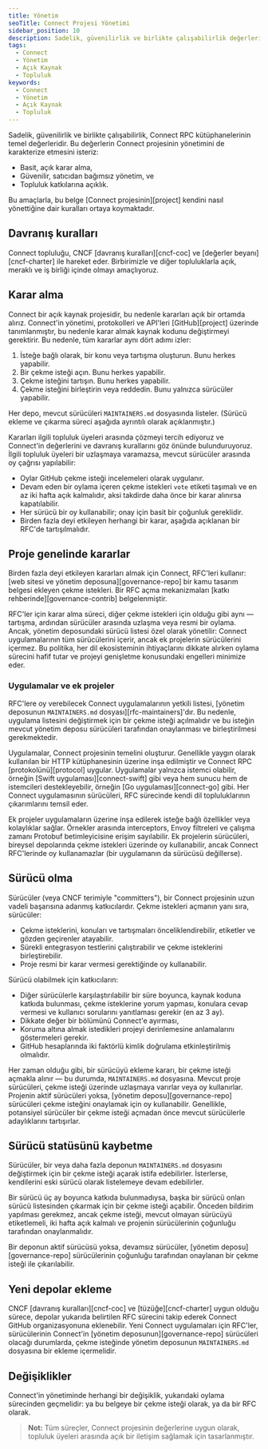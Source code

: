 ```yaml
---
title: Yönetim
seoTitle: Connect Projesi Yönetimi
sidebar_position: 10
description: Sadelik, güvenilirlik ve birlikte çalışabilirlik değerlerini temel alan Connect projesinin yönetimi ve davranış kuralları hakkında bilgi.
tags: 
  - Connect
  - Yönetim
  - Açık Kaynak
  - Topluluk
keywords: 
  - Connect
  - Yönetim
  - Açık Kaynak
  - Topluluk
---
```

Sadelik, güvenilirlik ve birlikte çalışabilirlik, Connect RPC kütüphanelerinin temel değerleridir. Bu değerlerin Connect projesinin yönetimini de karakterize etmesini isteriz:

- Basit, açık karar alma,
- Güvenilir, satıcıdan bağımsız yönetim, ve
- Topluluk katkılarına açıklık.

Bu amaçlarla, bu belge [Connect projesinin][project] kendini nasıl yönettiğine dair kuralları ortaya koymaktadır.

## Davranış kuralları

Connect topluluğu, CNCF [davranış kuralları][cncf-coc] ve [değerler beyanı][cncf-charter] ile hareket eder. Birbirimizle ve diğer topluluklarla açık, meraklı ve iş birliği içinde olmayı amaçlıyoruz.

## Karar alma

Connect bir açık kaynak projesidir, bu nedenle kararları açık bir ortamda alırız. Connect'in yönetimi, protokolleri ve API'leri [GitHub][project] üzerinde tanımlanmıştır, bu nedenle karar almak kaynak kodunu değiştirmeyi gerektirir. Bu nedenle, tüm kararlar aynı dört adımı izler:

1. İsteğe bağlı olarak, bir konu veya tartışma oluşturun. Bunu herkes yapabilir.
2. Bir çekme isteği açın. Bunu herkes yapabilir.
3. Çekme isteğini tartışın. Bunu herkes yapabilir.
4. Çekme isteğini birleştirin veya reddedin. Bunu yalnızca sürücüler yapabilir.

Her depo, mevcut sürücüleri `MAINTAINERS.md` dosyasında listeler. (Sürücü ekleme ve çıkarma süreci aşağıda ayrıntılı olarak açıklanmıştır.)

Kararları ilgili topluluk üyeleri arasında çözmeyi tercih ediyoruz ve Connect'in değerlerini ve davranış kurallarını göz önünde bulunduruyoruz. İlgili topluluk üyeleri bir uzlaşmaya varamazsa, mevcut sürücüler arasında oy çağrısı yapılabilir:

- Oylar GitHub çekme isteği incelemeleri olarak uygulanır.
- Devam eden bir oylama içeren çekme istekleri `vote` etiketi taşımalı ve en az iki hafta açık kalmalıdır, aksi takdirde daha önce bir karar alınırsa kapatılabilir.
- Her sürücü bir oy kullanabilir; onay için basit bir çoğunluk gereklidir.
- Birden fazla deyi etkileyen herhangi bir karar, aşağıda açıklanan bir RFC'de tartışılmalıdır.

## Proje genelinde kararlar

Birden fazla deyi etkileyen kararları almak için Connect, RFC'leri kullanır: [web sitesi ve yönetim deposuna][governance-repo] bir kamu tasarım belgesi ekleyen çekme istekleri. Bir RFC açma mekanizmaları [katkı rehberinde][governance-contrib] belgelenmiştir.

RFC'ler için karar alma süreci, diğer çekme istekleri için olduğu gibi aynı — tartışma, ardından sürücüler arasında uzlaşma veya resmi bir oylama. Ancak, yönetim deposundaki sürücü listesi özel olarak yönetilir: Connect uygulamalarının tüm sürücülerini içerir, ancak ek projelerin sürücülerini içermez. Bu politika, her dil ekosisteminin ihtiyaçlarını dikkate alırken oylama sürecini hafif tutar ve projeyi genişletme konusundaki engelleri minimize eder.

### Uygulamalar ve ek projeler

RFC'lere oy verebilecek Connect uygulamalarının yetkili listesi, [yönetim deposunun `MAINTAINERS.md` dosyası][rfc-maintainers]'dır. Bu nedenle, uygulama listesini değiştirmek için bir çekme isteği açılmalıdır ve bu isteğin mevcut yönetim deposu sürücüleri tarafından onaylanması ve birleştirilmesi gerekmektedir.

Uygulamalar, Connect projesinin temelini oluşturur. Genellikle yaygın olarak kullanılan bir HTTP kütüphanesinin üzerine inşa edilmiştir ve Connect RPC [protokolünü][protocol] uygular. Uygulamalar yalnızca istemci olabilir, örneğin [Swift uygulaması][connect-swift] gibi veya hem sunucu hem de istemcileri destekleyebilir, örneğin [Go uygulaması][connect-go] gibi. Her Connect uygulamasının sürücüleri, RFC sürecinde kendi dil topluluklarının çıkarımlarını temsil eder.

Ek projeler uygulamaların üzerine inşa edilerek isteğe bağlı özellikler veya kolaylıklar sağlar. Örnekler arasında interceptors, Envoy filtreleri ve çalışma zamanı Protobuf betimleyicisine erişim sayılabilir. Ek projelerin sürücüleri, bireysel depolarında çekme istekleri üzerinde oy kullanabilir, ancak Connect RFC'lerinde oy kullanamazlar (bir uygulamanın da sürücüsü değillerse).

## Sürücü olma

Sürücüler (veya CNCF terimiyle "committers"), bir Connect projesinin uzun vadeli başarısına adanmış katkıcılardır. Çekme istekleri açmanın yanı sıra, sürücüler:

- Çekme isteklerini, konuları ve tartışmaları önceliklendirebilir, etiketler ve gözden geçirenler atayabilir.
- Sürekli entegrasyon testlerini çalıştırabilir ve çekme isteklerini birleştirebilir.
- Proje resmi bir karar vermesi gerektiğinde oy kullanabilir.

Sürücü olabilmek için katkıcıların:

- Diğer sürücülerle karşılaştırılabilir bir süre boyunca, kaynak koduna katkıda bulunması, çekme isteklerine yorum yapması, konulara cevap vermesi ve kullanıcı sorularını yanıtlaması gerekir (en az 3 ay).
- Dikkate değer bir bölümünü Connect'e ayırması,
- Koruma altına almak istedikleri projeyi derinlemesine anlamalarını göstermeleri gerekir.
- GitHub hesaplarında iki faktörlü kimlik doğrulama etkinleştirilmiş olmalıdır.

Her zaman olduğu gibi, bir sürücüyü ekleme kararı, bir çekme isteği açmakla alınır — bu durumda, `MAINTAINERS.md` dosyasına. Mevcut proje sürücüleri, çekme isteği üzerinde uzlaşmaya varırlar veya oy kullanırlar. Projenin aktif sürücüleri yoksa, [yönetim deposu][governance-repo] sürücüleri çekme isteğini onaylamak için oy kullanabilir. Genellikle, potansiyel sürücüler bir çekme isteği açmadan önce mevcut sürücülerle adaylıklarını tartışırlar.

## Sürücü statüsünü kaybetme

Sürücüler, bir veya daha fazla deponun `MAINTAINERS.md` dosyasını değiştirmek için bir çekme isteği açarak istifa edebilirler. İsterlerse, kendilerini eski sürücü olarak listelemeye devam edebilirler.

Bir sürücü üç ay boyunca katkıda bulunmadıysa, başka bir sürücü onları sürücü listesinden çıkarmak için bir çekme isteği açabilir. Önceden bildirim yapılması gerekmez, ancak çekme isteği, mevcut olmayan sürücüyü etiketlemeli, iki hafta açık kalmalı ve projenin sürücülerinin çoğunluğu tarafından onaylanmalıdır.

Bir deponun aktif sürücüsü yoksa, devamsız sürücüler, [yönetim deposu][governance-repo] sürücülerinin çoğunluğu tarafından onaylanan bir çekme isteği ile çıkarılabilir.

## Yeni depolar ekleme

CNCF [davranış kuralları][cncf-coc] ve [tüzüğe][cncf-charter] uygun olduğu sürece, depolar yukarıda belirtilen RFC sürecini takip ederek Connect GitHub organizasyonuna eklenebilir. Yeni Connect uygulamaları için RFC'ler, sürücülerinin Connect'in [yönetim deposunun][governance-repo] sürücüleri olacağı durumlarda, çekme isteğinde yönetim deposunun `MAINTAINERS.md` dosyasına bir ekleme içermelidir.

## Değişiklikler

Connect'in yönetiminde herhangi bir değişiklik, yukarıdaki oylama sürecinden geçmelidir: ya bu belgeye bir çekme isteği olarak, ya da bir RFC olarak.

> **Not:** Tüm süreçler, Connect projesinin değerlerine uygun olarak, topluluk üyeleri arasında açık bir iletişim sağlamak için tasarlanmıştır.